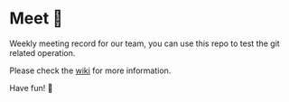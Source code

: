 # Meet :rocket:

Weekly meeting record for our team, you can use this repo to test the git related operation.

Please check the [wiki](https://github.com/Waynehfut/meet/wiki/How-to-maintain-the-project.) for more information.

Have fun!  :space_invader:
